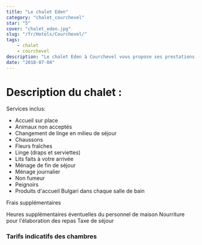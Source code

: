 ```yaml
---
title: "Le chalet Eden"
category: "chalet_courchevel"
star: "5"
cover: "chalet_eden.jpg"
slug: "/fr/Hotels/Courchevel/"
tags:
    - chalet
    - courchevel
description: "Le chalet Eden à Courchevel vous propose ses prestations, La suite royale, avec le concierge et le chauffeur a votre entière disposition pour vos vacances à Courchevel. "
date: "2018-07-04"
--- 
```


# Description du chalet : 
Services inclus:

* Accueil sur place
* Animaux non acceptés
* Changement de linge en milieu de séjour
* Chaussons
* Fleurs fraîches
* Linge (draps et serviettes)
* Lits faits à votre arrivée
* Ménage de fin de séjour
* Ménage journalier
* Non fumeur
* Peignoirs
* Produits d'accueil Bulgari dans chaque salle de bain

Frais supplémentaires

Heures supplémentaires éventuelles du personnel de maison
Nourriture pour l'élaboration des repas
Taxe de séjour 

### Tarifs indicatifs des chambres